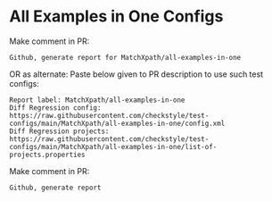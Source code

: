 # All Examples in One Configs
Make comment in PR:
```
Github, generate report for MatchXpath/all-examples-in-one
```
OR as alternate:
Paste below given to PR description to use such test configs:
```
Report label: MatchXpath/all-examples-in-one
Diff Regression config: https://raw.githubusercontent.com/checkstyle/test-configs/main/MatchXpath/all-examples-in-one/config.xml
Diff Regression projects: https://raw.githubusercontent.com/checkstyle/test-configs/main/MatchXpath/all-examples-in-one/list-of-projects.properties
```
Make comment in PR:
```
Github, generate report
```
